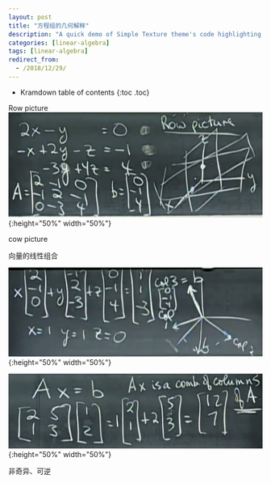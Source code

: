 ```yaml
---
layout: post
title: "方程组的几何解释"
description: "A quick demo of Simple Texture theme's code highlighting features"
categories: [linear-algebra]
tags: [linear-algebra]
redirect_from:
  - /2018/12/29/
---
```


* Kramdown table of contents
{:toc .toc}


Row picture
![alt text](/assets/attached/pic17.PNG "row"){:height="50%" width="50%"}

cow picture

向量的线性组合

![alt text](/assets/attached/pic18.PNG "cow"){:height="50%" width="50%"}

![alt text](/assets/attached/pic19.PNG "cow"){:height="50%" width="50%"}

非奇异、可逆
